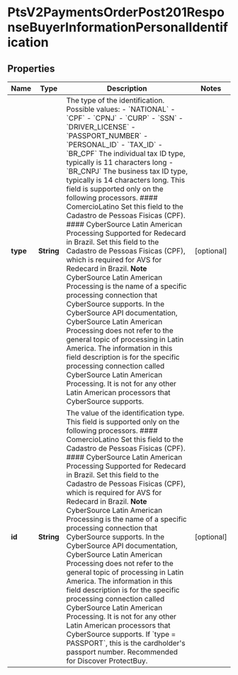 
# PtsV2PaymentsOrderPost201ResponseBuyerInformationPersonalIdentification

## Properties
Name | Type | Description | Notes
------------ | ------------- | ------------- | -------------
**type** | **String** | The type of the identification.  Possible values:   - &#x60;NATIONAL&#x60;   - &#x60;CPF&#x60;   - &#x60;CPNJ&#x60;   - &#x60;CURP&#x60;   - &#x60;SSN&#x60;   - &#x60;DRIVER_LICENSE&#x60;   - &#x60;PASSPORT_NUMBER&#x60;   - &#x60;PERSONAL_ID&#x60;   - &#x60;TAX_ID&#x60;   - &#x60;BR_CPF&#x60;     The individual tax ID type, typically is 11 characters long   - &#x60;BR_CNPJ&#x60;    The business tax ID type, typically is 14 characters long.  This field is supported only on the following processors.  #### ComercioLatino Set this field to the Cadastro de Pessoas Fisicas (CPF).  #### CyberSource Latin American Processing Supported for Redecard in Brazil. Set this field to the Cadastro de Pessoas Fisicas (CPF), which is required for AVS for Redecard in Brazil. **Note** CyberSource Latin American Processing is the name of a specific processing connection that CyberSource supports. In the CyberSource API documentation, CyberSource Latin American Processing does not refer to the general topic of processing in Latin America. The information in this field description is for the specific processing connection called CyberSource Latin American Processing. It is not for any other Latin American processors that CyberSource supports.  |  [optional]
**id** | **String** | The value of the identification type. This field is supported only on the following processors.  #### ComercioLatino Set this field to the Cadastro de Pessoas Fisicas (CPF).  #### CyberSource Latin American Processing Supported for Redecard in Brazil. Set this field to the Cadastro de Pessoas Fisicas (CPF), which is required for AVS for Redecard in Brazil. **Note** CyberSource Latin American Processing is the name of a specific processing connection that CyberSource supports. In the CyberSource API documentation, CyberSource Latin American Processing does not refer to the general topic of processing in Latin America. The information in this field description is for the specific processing connection called CyberSource Latin American Processing. It is not for any other Latin American processors that CyberSource supports.               If &#x60;type &#x3D; PASSPORT&#x60;, this is the cardholder&#39;s passport number. Recommended for Discover ProtectBuy.  |  [optional]



